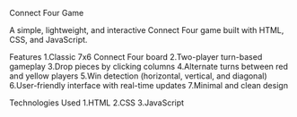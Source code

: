 Connect Four Game

A simple, lightweight, and interactive Connect Four game built with HTML, CSS, and JavaScript.

Features
1.Classic 7x6 Connect Four board
2.Two-player turn-based gameplay
3.Drop pieces by clicking columns
4.Alternate turns between red and yellow players
5.Win detection (horizontal, vertical, and diagonal)
6.User-friendly interface with real-time updates
7.Minimal and clean design

Technologies Used
1.HTML
2.CSS
3.JavaScript

